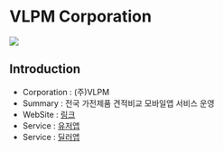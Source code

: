 # VLPM Corporation
<img src="https://storage.googleapis.com/ryan-ahn.appspot.com/public/vlpmp-corp.png" />

## Introduction

- Corporation : (주)VLPM
- Summary : 전국 가전제품 견적비교 모바일앱 서비스 운영
- WebSite : [링크](https://service-vlpmcorp-web.vercel.app)
- Service : [유저앱](https://play.google.com/store/apps/details?id=com.vlpmclientsrelease&hl=ko-KR)
- Service : [딜러앱](https://play.google.com/store/apps/details?id=com.vlpmpartnersrelease&hl=ko-KR)
